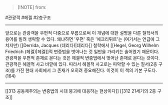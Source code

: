  > [!NOTE] from: 

#관광객 #헤겔 #2층구조 

--- 
앞으로는 관광객을  우편적 다중으로 부름으로써 이 개념에 대한 설명을 다른 철학서의 용어를 빌려 생략할 수 있다. 왜냐하면 '우편' 혹은 '에크리튀르'는 (여기서는 언급에 그치지만) [[Derrida, Jacques (데리다)|데리다]] 철학에서 [[Hegel, Georg Wilhelm Friedrich (헤겔)|헤겔]]적 변증법을 벗어나는 것 일반을 가리키는 술어였기 때문이다. 관광객을 우편적 존재로 본다는 것은 헤겔적 변증법에서 벗어난 존재로 본다는 것이다. 관광객은 헤겔적 사고 바깥에 있다. 따라서 헤겔적 사고로는 파악할 수 있는 질서(2층 구조)를 가진 현대 사회에서 그 존재가 오히려 중요해진다. 이것이 이 책의 기본 구도다. (164)


--- 
[[313 공동체주의는 변증법의 시대 붕괴에 대응하는 현상이다]]
[[312 21세기의 2층 구조]]
